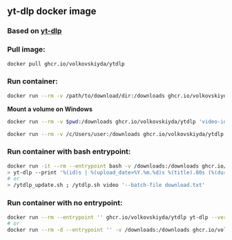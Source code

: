 ## yt-dlp docker image

### Based on [yt-dlp](https://github.com/yt-dlp/yt-dlp)

### **Pull image:**
```bash
docker pull ghcr.io/volkovskiyda/ytdlp
```

### **Run container:**
```bash
docker run --rm -v /path/to/download/dir:/downloads ghcr.io/volkovskiyda/ytdlp 'video-id'
```

**Mount a volume on Windows**
```bash
docker run --rm -v $pwd:/downloads ghcr.io/volkovskiyda/ytdlp 'video-id'
```
```bash
docker run --rm -v /c/Users/user:/downloads ghcr.io/volkovskiyda/ytdlp 'video-id'
```

### **Run container with bash entrypoint:**
```bash
docker run -it --rm --entrypoint bash -v /downloads:/downloads ghcr.io/volkovskiyda/ytdlp
> yt-dlp --print '%(id)s | %(upload_date>%Y.%m.%d)s %(title).80s (%(duration>%H:%M:%S)s)' 'video-id'
# or
> /ytdlp_update.sh ; /ytdlp.sh video '--batch-file download.txt'
```

### **Run container with no entrypoint:**
```bash
docker run --rm --entrypoint '' ghcr.io/volkovskiyda/ytdlp yt-dlp --version
# or
docker run --rm -d --entrypoint '' -v /downloads:/downloads ghcr.io/volkovskiyda/ytdlp /ytdlp_video_audio.sh '--batch-file download.txt'
```
